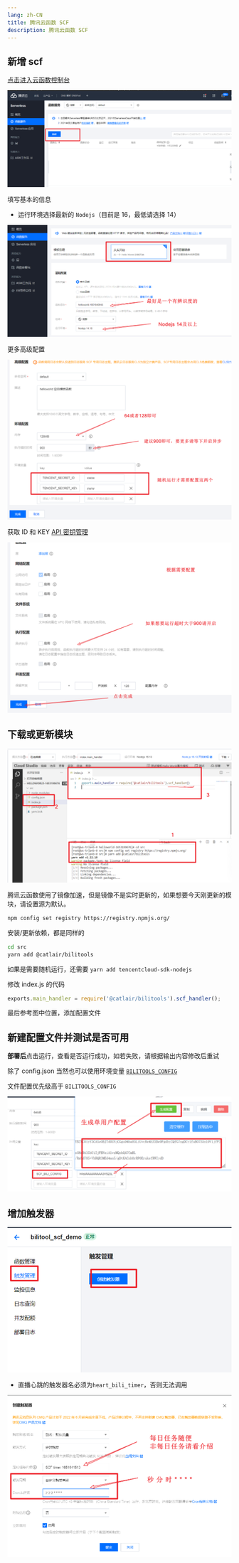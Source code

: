 ```yaml
---
lang: zh-CN
title: 腾讯云函数 SCF
description: 腾讯云函数 SCF
---
```


## 新增 scf

[点击进入云函数控制台](https://console.cloud.tencent.com/scf)

![Snipaste_2021-05-23_14-37-50](/images/119252529-6ca84400-bbdf-11eb-98e2-5bd87f3717ff.png)

填写基本的信息

- 运行环境选择最新的 `Nodejs`（目前是 16，最低请选择 14）

![SCF基础配置](/images/scf-base-config.png)

更多高级配置

![image](/images/119252605-cd378100-bbdf-11eb-85a6-ca6aa97ea445.png)

获取 ID 和 KEY [API 密钥管理](https://console.cloud.tencent.com/cam/capi)

![image](/images/119252627-e4766e80-bbdf-11eb-9c53-359877711c20.png)

## 下载或更新模块

![下载或更新模块](/images/scf-npm.png)

腾讯云函数使用了镜像加速，但是镜像不是实时更新的，如果想要今天刚更新的模块，请设置源为默认。

```bash
npm config set registry https://registry.npmjs.org/
```

安装/更新依赖，都是同样的

```bash
cd src
yarn add @catlair/bilitools
```

如果是需要随机运行，还需要 `yarn add tencentcloud-sdk-nodejs`

修改 index.js 的代码

```javascript
exports.main_handler = require('@catlair/bilitools').scf_handler();
```

最后参考图中位置，添加配置文件

## 新建配置文件并测试是否可用

**部署后**点击运行，查看是否运行成功，如若失败，请根据输出内容修改后重试

除了 config.json 当然也可以使用环境变量 [`BILITOOLS_CONFIG`](../config/env.md)

文件配置优先级高于 `BILITOOLS_CONFIG`

![bili-scf-config](/images/bili-scf-config.png)

## 增加触发器

![create-trigger](/images/create-trigger.png)

- 直播心跳的触发器名必须为`heart_bili_timer`，否则无法调用

![create-trigger](/images/scf-trigger-config.png)
